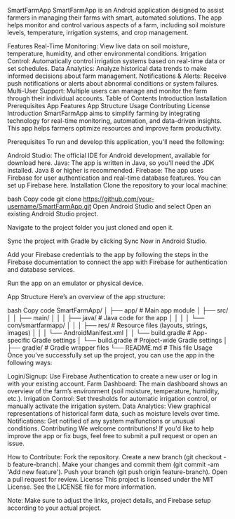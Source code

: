 SmartFarmApp
SmartFarmApp is an Android application designed to assist farmers in managing their farms with smart, automated solutions. The app helps monitor and control various aspects of a farm, including soil moisture levels, temperature, irrigation systems, and crop management.

Features
Real-Time Monitoring: View live data on soil moisture, temperature, humidity, and other environmental conditions.
Irrigation Control: Automatically control irrigation systems based on real-time data or set schedules.
Data Analytics: Analyze historical data trends to make informed decisions about farm management.
Notifications & Alerts: Receive push notifications or alerts about abnormal conditions or system failures.
Multi-User Support: Multiple users can manage and monitor the farm through their individual accounts.
Table of Contents
Introduction
Installation
Prerequisites
App Features
App Structure
Usage
Contributing
License
Introduction
SmartFarmApp aims to simplify farming by integrating technology for real-time monitoring, automation, and data-driven insights. This app helps farmers optimize resources and improve farm productivity.

Prerequisites
To run and develop this application, you'll need the following:

Android Studio: The official IDE for Android development, available for download here.
Java: The app is written in Java, so you'll need the JDK installed. Java 8 or higher is recommended.
Firebase: The app uses Firebase for user authentication and real-time database features. You can set up Firebase here.
Installation
Clone the repository to your local machine:

bash
Copy code
git clone https://github.com/your-username/SmartFarmApp.git
Open Android Studio and select Open an existing Android Studio project.

Navigate to the project folder you just cloned and open it.

Sync the project with Gradle by clicking Sync Now in Android Studio.

Add your Firebase credentials to the app by following the steps in the Firebase documentation to connect the app with Firebase for authentication and database services.

Run the app on an emulator or physical device.

App Structure
Here’s an overview of the app structure:

bash
Copy code
SmartFarmApp/
│
├── app/                      # Main app module
│   ├── src/
│   │   ├── main/
│   │   │   ├── java/         # Java code for the app
│   │   │   │   └── com/smartfarmapp/
│   │   │   ├── res/          # Resource files (layouts, strings, images)
│   │   │   └── AndroidManifest.xml
│   │   └── build.gradle      # App-specific Gradle settings
│   └── build.gradle          # Project-wide Gradle settings
│
├── gradle/                   # Gradle wrapper files
└── README.md                 # This file
Usage
Once you’ve successfully set up the project, you can use the app in the following ways:

Login/Signup: Use Firebase Authentication to create a new user or log in with your existing account.
Farm Dashboard: The main dashboard shows an overview of the farm’s environment (soil moisture, temperature, humidity, etc.).
Irrigation Control: Set thresholds for automatic irrigation control, or manually activate the irrigation system.
Data Analytics: View graphical representations of historical farm data, such as moisture levels over time.
Notifications: Get notified of any system malfunctions or unusual conditions.
Contributing
We welcome contributions! If you'd like to help improve the app or fix bugs, feel free to submit a pull request or open an issue.

How to Contribute:
Fork the repository.
Create a new branch (git checkout -b feature-branch).
Make your changes and commit them (git commit -am 'Add new feature').
Push your branch (git push origin feature-branch).
Open a pull request for review.
License
This project is licensed under the MIT License. See the LICENSE file for more information.

Note: Make sure to adjust the links, project details, and Firebase setup according to your actual project.
